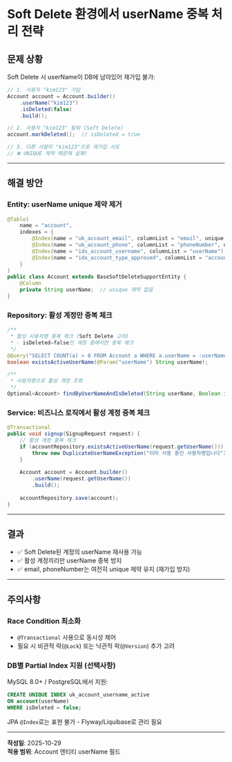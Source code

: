 # Soft Delete 환경에서 userName 중복 처리 전략

## 문제 상황

Soft Delete 시 userName이 DB에 남아있어 재가입 불가:

```java
// 1. 사용자 "kim123" 가입
Account account = Account.builder()
    .userName("kim123")
    .isDeleted(false)
    .build();

// 2. 사용자 "kim123" 탈퇴 (Soft Delete)
account.markDeleted();  // isDeleted = true

// 3. 다른 사람이 "kim123"으로 재가입 시도
// ❌ UNIQUE 제약 때문에 실패!
```

---

## 해결 방안

### Entity: userName unique 제약 제거

```java
@Table(
    name = "account",
    indexes = {
        @Index(name = "uk_account_email", columnList = "email", unique = true),
        @Index(name = "uk_account_phone", columnList = "phoneNumber", unique = true),
        @Index(name = "idx_account_username", columnList = "userName"),  // unique 없음
        @Index(name = "idx_account_type_approved", columnList = "account_type,account_approved")
    }
)
public class Account extends BaseSoftDeleteSupportEntity {
    @Column
    private String userName;  // unique 제약 없음
}
```

### Repository: 활성 계정만 중복 체크

```java
/**
 * 활성 사용자명 중복 체크 (Soft Delete 고려)
 * - isDeleted=false인 계정 중에서만 중복 체크
 */
@Query("SELECT COUNT(a) > 0 FROM Account a WHERE a.userName = :userName AND a.isDeleted = false")
boolean existsActiveUserName(@Param("userName") String userName);

/**
 * 사용자명으로 활성 계정 조회
 */
Optional<Account> findByUserNameAndIsDeleted(String userName, Boolean isDeleted);
```

### Service: 비즈니스 로직에서 활성 계정 중복 체크

```java
@Transactional
public void signup(SignupRequest request) {
    // 활성 계정 중복 체크
    if (accountRepository.existsActiveUserName(request.getUserName())) {
        throw new DuplicateUserNameException("이미 사용 중인 사용자명입니다");
    }
    
    Account account = Account.builder()
        .userName(request.getUserName())
        .build();
    
    accountRepository.save(account);
}
```

---

## 결과

- ✅ Soft Delete된 계정의 userName 재사용 가능
- ✅ 활성 계정끼리만 userName 중복 방지
- ✅ email, phoneNumber는 여전히 unique 제약 유지 (재가입 방지)

---

## 주의사항

### Race Condition 최소화
- `@Transactional` 사용으로 동시성 제어
- 필요 시 비관적 락(`@Lock`) 또는 낙관적 락(`@Version`) 추가 고려

### DB별 Partial Index 지원 (선택사항)
MySQL 8.0+ / PostgreSQL에서 지원:
```sql
CREATE UNIQUE INDEX uk_account_username_active 
ON account(userName) 
WHERE isDeleted = false;
```

JPA `@Index`로는 표현 불가 - Flyway/Liquibase로 관리 필요

---

**작성일**: 2025-10-29  
**적용 범위**: Account 엔티티 userName 필드

